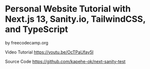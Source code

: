 # Personal Website Tutorial with Next.js 13, Sanity.io, TailwindCSS, and TypeScript

by freecodecamp.org

Video Tutorial
https://youtu.be/OcTPaUfay5I

Source Code
https://github.com/kapehe-ok/next-sanity-test
